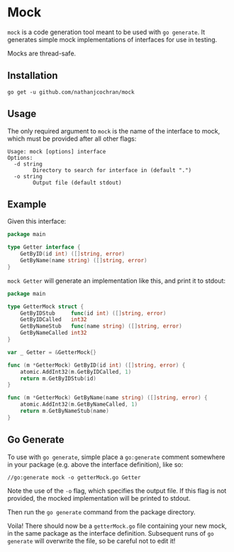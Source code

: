 # Mock

`mock` is a code generation tool meant to be used with `go generate`. It
generates simple mock implementations of interfaces for use in testing.

Mocks are thread-safe.

## Installation

`go get -u github.com/nathanjcochran/mock`

## Usage

The only required argument to `mock` is the name of the interface to mock,
which must be provided after all other flags:

```
Usage: mock [options] interface
Options:
  -d string
    	Directory to search for interface in (default ".")
  -o string
    	Output file (default stdout)
```

## Example

Given this interface:

```go
package main

type Getter interface {
	GetByID(id int) ([]string, error)
	GetByName(name string) ([]string, error)
}
```

`mock Getter` will generate an implementation like this, and print it to
stdout:

```go
package main

type GetterMock struct {
	GetByIDStub     func(id int) ([]string, error)
	GetByIDCalled   int32
	GetByNameStub   func(name string) ([]string, error)
	GetByNameCalled int32
}

var _ Getter = &GetterMock{}

func (m *GetterMock) GetByID(id int) ([]string, error) {
	atomic.AddInt32(m.GetByIDCalled, 1)
	return m.GetByIDStub(id)
}

func (m *GetterMock) GetByName(name string) ([]string, error) {
	atomic.AddInt32(m.GetByNameCalled, 1)
	return m.GetByNameStub(name)
}
```

## Go Generate

To use with `go generate`, simple place a `go:generate` comment somewhere in
your package (e.g. above the interface definition), like so:

`//go:generate mock -o getterMock.go Getter`

Note the use of the `-o` flag, which specifies the output file. If this flag
is not provided, the mocked implementation will be printed to stdout.

Then run the `go generate` command from the package directory.

Voila! There should now be a `getterMock.go` file containing your new mock, in
the same package as the interface definition. Subsequent runs of `go generate`
will overwrite the file, so be careful not to edit it!
